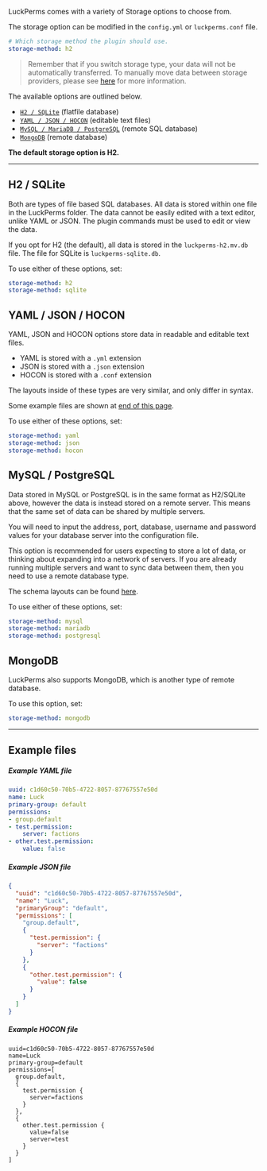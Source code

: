 LuckPerms comes with a variety of Storage options to choose from.

The storage option can be modified in the `config.yml` or `luckperms.conf` file.
```yaml
# Which storage method the plugin should use.
storage-method: h2
```

> Remember that if you switch storage type, your data will not be automatically transferred. To manually move data between storage providers, please see [here](https://github.com/lucko/LuckPerms/wiki/Switching-storage-types) for more information.   
   
The available options are outlined below.

* [`H2 / SQLite`](#h2--sqlite) (flatfile database)
* [`YAML / JSON / HOCON`](#yaml--json--hocon) (editable text files)
* [`MySQL / MariaDB / PostgreSQL`](#mysql--postgresql) (remote SQL database)
* [`MongoDB`](#mongodb) (remote database)

**The default storage option is H2.**

___

## H2 / SQLite
Both are types of file based SQL databases. All data is stored within one file in the LuckPerms folder. The data cannot be easily edited with a text editor, unlike YAML or JSON. The plugin commands must be used to edit or view the data.

If you opt for H2 (the default), all data is stored in the `luckperms-h2.mv.db` file. The file for SQLite is `luckperms-sqlite.db`.

To use either of these options, set:
```yaml
storage-method: h2
storage-method: sqlite
```

## YAML / JSON / HOCON
YAML, JSON and HOCON options store data in readable and editable text files.

* YAML is stored with a `.yml` extension
* JSON is stored with a `.json` extension
* HOCON is stored with a `.conf` extension
   
The layouts inside of these types are very similar, and only differ in syntax.

Some example files are shown at [end of this page](#example-files).

To use either of these options, set:
```yaml
storage-method: yaml
storage-method: json
storage-method: hocon
```

## MySQL / PostgreSQL
Data stored in MySQL or PostgreSQL is in the same format as H2/SQLite above, however the data is instead stored on a remote server. This means that the same set of data can be shared by multiple servers.   
   
You will need to input the address, port, database, username and password values for your database server into the configuration file.   
   
This option is recommended for users expecting to store a lot of data, or thinking about expanding into a network of servers. If you are already running multiple servers and want to sync data between them, then you need to use a remote database type.   
   
The schema layouts can be found [here](https://github.com/lucko/LuckPerms/tree/master/common/src/main/resources/schema).

To use either of these options, set:
```yaml
storage-method: mysql
storage-method: mariadb
storage-method: postgresql
```

## MongoDB
LuckPerms also supports MongoDB, which is another type of remote database.

To use this option, set:
```yaml
storage-method: mongodb
```

___


## Example files
##### Example YAML file
```yml
uuid: c1d60c50-70b5-4722-8057-87767557e50d
name: Luck
primary-group: default
permissions:
- group.default
- test.permission:
    server: factions
- other.test.permission:
    value: false
```

##### Example JSON file
```json
{
  "uuid": "c1d60c50-70b5-4722-8057-87767557e50d",
  "name": "Luck",
  "primaryGroup": "default",
  "permissions": [
    "group.default",
    {
      "test.permission": {
        "server": "factions"
      }
    },
    {
      "other.test.permission": {
        "value": false
      }
    }
  ]
}
```

##### Example HOCON file
```config
uuid=c1d60c50-70b5-4722-8057-87767557e50d
name=Luck
primary-group=default
permissions=[
  group.default,
  {
    test.permission {
      server=factions
    }
  },
  {
    other.test.permission {
      value=false
      server=test
    }
  }
]
```